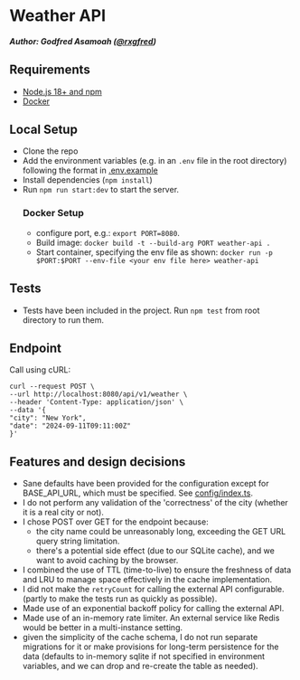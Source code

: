 # Weather API

##### Author: Godfred Asamoah ([@rxgfred](https://github.com/rxgfred))

## Requirements
- [Node.js 18+ and npm](https://nodejs.org/en/download/)
- [Docker](https://www.docker.com/products/docker-desktop/)

## Local Setup

- Clone the repo
- Add the environment variables (e.g. in an `.env` file in the root directory) following the format in [.env.example](./.env.example)
- Install dependencies (`npm install`)
- Run `npm run start:dev` to start the server.
    ### Docker Setup
    - configure port, e.g.: `export PORT=8080`.
    - Build image: `docker build -t --build-arg PORT weather-api .`
    - Start container, specifying the env file as shown: `docker run -p $PORT:$PORT --env-file <your env file here> weather-api`

## Tests
- Tests have been included in the project. Run `npm test` from root directory to run them.

## Endpoint
Call using cURL:

```
curl --request POST \
--url http://localhost:8080/api/v1/weather \
--header 'Content-Type: application/json' \
--data '{
"city": "New York",
"date": "2024-09-11T09:11:00Z"
}'
```


## Features and design decisions
- Sane defaults have been provided for the configuration except for BASE_API_URL, which must be specified. See [config/index.ts](./src/config/index.ts).
- I do not perform any validation of the 'correctness' of the city (whether it is a real city or not).
- I chose POST over GET for the endpoint because:
  - the city name could be unreasonably long, exceeding the GET URL query string limitation. 
  - there's a potential side effect (due to our SQLite cache), and we want to avoid caching by the browser.
- I combined the use of TTL (time-to-live) to ensure the freshness of data and LRU to manage space effectively in the cache implementation.
- I did not make the `retryCount` for calling the external API configurable. (partly to make the tests run as quickly as possible).
- Made use of an exponential backoff policy for calling the external API.
- Made use of an in-memory rate limiter. An external service like Redis would be better in a multi-instance setting.
- given the simplicity of the cache schema, I do not run separate migrations for it or make provisions for long-term persistence for the data (defaults to in-memory sqlite if not specified in environment variables, and we can drop and re-create the table as needed).
